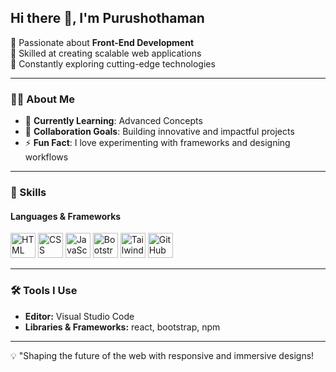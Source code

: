 ## Hi there 👋, I'm **Purushothaman**  

🔹 Passionate about **Front-End Development**  
🔹 Skilled at creating scalable web applications  
🔹 Constantly exploring cutting-edge technologies  

---

### 👨‍💻 About Me  
- 🌱 **Currently Learning**: Advanced Concepts   
- 👯 **Collaboration Goals**: Building innovative and impactful projects  
- ⚡ **Fun Fact**: I love experimenting with frameworks and designing workflows
  
---

### 🚀 Skills  

#### **Languages & Frameworks**  
<p align="left">
  <img height="40" src="https://img.icons8.com/color/48/000000/html-5.png" alt="HTML" title="HTML" />
  <img height="40" src="https://img.icons8.com/color/48/000000/css3.png" alt="CSS" title="CSS" />
  <img height="40" src="https://img.icons8.com/color/48/000000/javascript.png" alt="JavaScript" title="JavaScript" />
  <img height="40" src="https://img.icons8.com/color/48/000000/bootstrap.png" alt="Bootstrap" title="Bootstrap" />
  <img height="40" src="https://img.icons8.com/color/48/tailwindcss.png" alt="Tailwind CSS" title="Tailwind CSS" />
  <img height="40" src="https://img.icons8.com/color/48/000000/github.png" alt="GitHub" title="GitHub" />
</p>

---

### 🛠️ Tools I Use  
- **Editor:** Visual Studio Code  
- **Libraries & Frameworks:** react, bootstrap, npm
  
---

💡 "Shaping the future of the web with responsive and immersive designs!
